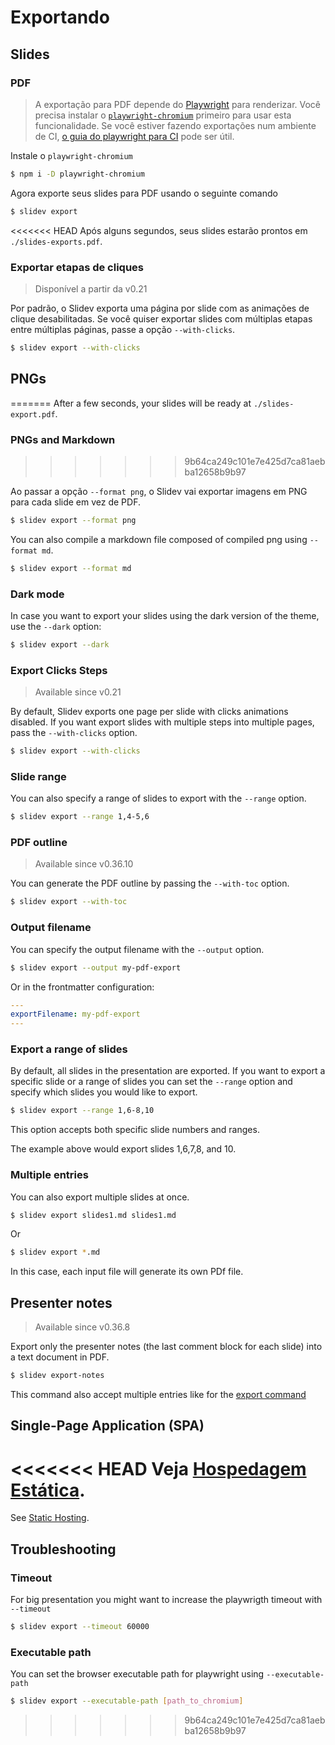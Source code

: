 # Exportando

## Slides

### PDF

> A exportação para PDF depende do [Playwright](https://playwright.dev) para renderizar. Você precisa instalar o [`playwright-chromium`](https://playwright.dev/docs/installation#download-single-browser-binary) primeiro para usar esta funcionalidade.
> Se você estiver fazendo exportações num ambiente de CI, [o guia do playwright para CI](https://playwright.dev/docs/ci) pode ser útil.

Instale o `playwright-chromium`

```bash
$ npm i -D playwright-chromium
```

Agora exporte seus slides para PDF usando o seguinte comando

```bash
$ slidev export
```

<<<<<<< HEAD
Após alguns segundos, seus slides estarão prontos em `./slides-exports.pdf`.
### Exportar etapas de cliques

> Disponível a partir da v0.21

Por padrão, o Slidev exporta uma página por slide com as animações de clique desabilitadas. Se você quiser exportar slides com múltiplas etapas entre múltiplas páginas, passe a opção `--with-clicks`.

```bash
$ slidev export --with-clicks
```

## PNGs
=======
After a few seconds, your slides will be ready at `./slides-export.pdf`.

### PNGs and Markdown
>>>>>>> 9b64ca249c101e7e425d7ca81aebba12658b9b97

Ao passar a opção `--format png`, o Slidev vai exportar imagens em PNG para cada slide em vez de PDF.

```bash
$ slidev export --format png
```

You can also compile a markdown file composed of compiled png using `--format md`.

```bash
$ slidev export --format md
```

### Dark mode

In case you want to export your slides using the dark version of the theme, use the `--dark` option:

```bash
$ slidev export --dark
```

### Export Clicks Steps

> Available since v0.21

By default, Slidev exports one page per slide with clicks animations disabled. If you want export slides with multiple steps into multiple pages, pass the `--with-clicks` option.

```bash
$ slidev export --with-clicks
```

### Slide range

You can also specify a range of slides to export with the `--range` option.

```bash
$ slidev export --range 1,4-5,6
```

### PDF outline

> Available since v0.36.10

You can generate the PDF outline by passing the `--with-toc` option.

```bash
$ slidev export --with-toc
```

### Output filename

You can specify the output filename with the `--output` option.

```bash
$ slidev export --output my-pdf-export
```

Or in the frontmatter configuration:

```yaml
---
exportFilename: my-pdf-export
---
```

### Export a range of slides

By default, all slides in the presentation are exported. If you want to export a specific slide or a range of slides you can set the `--range` option and specify which slides you would like to export. 

```bash
$ slidev export --range 1,6-8,10
```

This option accepts both specific slide numbers and ranges.

The example above would export slides 1,6,7,8, and 10.


### Multiple entries

You can also export multiple slides at once.

```bash
$ slidev export slides1.md slides1.md
```

Or

```bash
$ slidev export *.md
```

In this case, each input file will generate its own PDf file.

## Presenter notes

> Available since v0.36.8

Export only the presenter notes (the last comment block for each slide) into a text document in PDF.

```bash
$ slidev export-notes
```

This command also accept multiple entries like for the [export command](#multiple-entries)

## Single-Page Application (SPA)

<<<<<<< HEAD
Veja [Hospedagem Estática](/guide/hosting).
=======
See [Static Hosting](/guide/hosting).

## Troubleshooting

### Timeout

For big presentation you might want to increase the playwrigth timeout with `--timeout`

```bash
$ slidev export --timeout 60000
```

### Executable path

You can set the browser executable path for playwright using `--executable-path`

```bash
$ slidev export --executable-path [path_to_chromium]
```
>>>>>>> 9b64ca249c101e7e425d7ca81aebba12658b9b97
